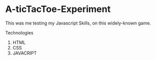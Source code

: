 # A-ticTacToe-Experiment
This was me testing my Javascript Skills, on this widely-known game.

Technologies
1. HTML
2. CSS
3. JAVACRIPT
